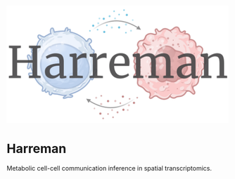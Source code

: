 ![Alt text](images/Harreman_logo.png)

# Harreman
Metabolic cell-cell communication inference in spatial transcriptomics.
